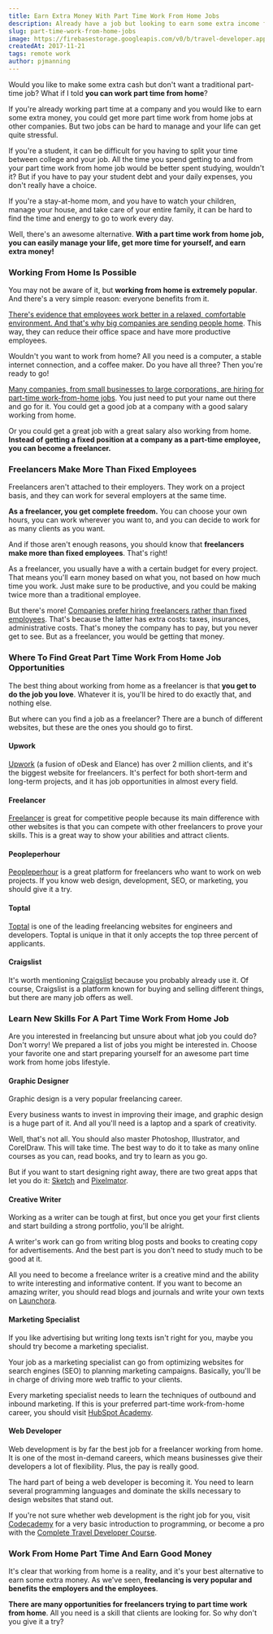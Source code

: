 ```yaml
---
title: Earn Extra Money With Part Time Work From Home Jobs
description: Already have a job but looking to earn some extra income from home? Try out one of these legitimate jobs you can do straight from your bedroom.
slug: part-time-work-from-home-jobs
image: https://firebasestorage.googleapis.com/v0/b/travel-developer.appspot.com/o/posts%2Fpart-time-work-from-home-jobs%2Fparttimeworkfromhome.jpg?alt=media&token=0c04dbd6-e5ee-461b-84de-51862c33d9f2
createdAt: 2017-11-21
tags: remote work
author: pjmanning
---
```


Would you like to make some extra cash but don't want a traditional part-time job? What if I told **you can work part time from home**?

If you're already working part time at a company and you would like to earn some extra money, you could get more part time work from home jobs at other companies. But two jobs can be hard to manage and your life can get quite stressful.

If you're a student, it can be difficult for you having to split your time between college and your job. All the time you spend getting to and from your part time work from home job would be better spent studying, wouldn't it? But if you have to pay your student debt and your daily expenses, you don't really have a choice.

If you're a stay-at-home mom, and you have to watch your children, manage your house, and take care of your entire family, it can be hard to find the time and energy to go to work every day.

Well, there's an awesome alternative. **With a part time work from home job, you can easily manage your life, get more time for yourself, and earn extra money!**

### Working From Home Is Possible

You may not be aware of it, but **working from home is extremely popular**. And there's a very simple reason: everyone benefits from it.

[There's evidence that employees work better in a relaxed, comfortable environment. And that's why big companies are sending people home](https://www.forbes.com/sites/groupthink/2014/08/27/employees-who-work-at-home-are-more-productive-than-office-dwellers/#14799842beb9). This way, they can reduce their office space and have more productive employees.

Wouldn't you want to work from home? All you need is a computer, a stable internet connection, and a coffee maker. Do you have all three? Then you're ready to go!

[Many companies, from small businesses to large corporations, are hiring for part-time work-from-home jobs](https://www.forbes.com/sites/gingerdean/2017/09/30/50-companies-hiring-for-part-time-work-from-home-jobs/#203f2baa65a7). You just need to put your name out there and go for it. You could get a good job at a company with a good salary working from home.

Or you could get a great job with a great salary also working from home. **Instead of getting a fixed position at a company as a part-time employee, you can become a freelancer.**

### Freelancers Make More Than Fixed Employees

Freelancers aren't attached to their employers. They work on a project basis, and they can work for several employers at the same time.

**As a freelancer, you get complete freedom.** You can choose your own hours, you can work wherever you want to, and you can decide to work for as many clients as you want.

And if those aren't enough reasons, you should know that **freelancers make more than fixed employees**. That's right!

As a freelancer, you usually have a with a certain budget for every project. That means you'll earn money based on what you, not based on how much time you work. Just make sure to be productive, and you could be making twice more than a traditional employee.

But there's more! [Companies prefer hiring freelancers rather than fixed employees](https://www.toptal.com/freelance/don-t-be-fooled-the-real-cost-of-employees-and-consultants). That's because the latter has extra costs: taxes, insurances, administrative costs. That's money the company has to pay, but you never get to see. But as a freelancer, you would be getting that money.

### Where To Find Great Part Time Work From Home Job Opportunities

The best thing about working from home as a freelancer is that **you get to do the job you love**. Whatever it is, you'll be hired to do exactly that, and nothing else.

But where can you find a job as a freelancer? There are a bunch of different websites, but these are the ones you should go to first.

#### Upwork

[Upwork](https://www.upwork.com/) (a fusion of oDesk and Elance) has over 2 million clients, and it's the biggest website for freelancers. It's perfect for both short-term and long-term projects, and it has job opportunities in almost every field.

#### Freelancer

[Freelancer](https://www.freelancer.com/) is great for competitive people because its main difference with other websites is that you can compete with other freelancers to prove your skills. This is a great way to show your abilities and attract clients.

#### Peopleperhour

[Peopleperhour](https://www.peopleperhour.com/) is a great platform for freelancers who want to work on web projects. If you know web design, development, SEO, or marketing, you should give it a try.

#### Toptal

[Toptal](https://www.toptal.com/) is one of the leading freelancing websites for engineers and developers. Toptal is unique in that it only accepts the top three percent of applicants.

#### Craigslist

It's worth mentioning [Craigslist](https://craigslist.org/) because you probably already use it. Of course, Craigslist is a platform known for buying and selling different things, but there are many job offers as well.

### Learn New Skills For A Part Time Work From Home Job

Are you interested in freelancing but unsure about what job you could do? Don't worry! We prepared a list of jobs you might be interested in. Choose your favorite one and start preparing yourself for an awesome part time work from home jobs lifestyle.

#### Graphic Designer

Graphic design is a very popular freelancing career.

Every business wants to invest in improving their image, and graphic design is a huge part of it. And all you'll need is a laptop and a spark of creativity.

Well, that's not all. You should also master Photoshop, Illustrator, and CorelDraw. This will take time. The best way to do it to take as many online courses as you can, read books, and try to learn as you go.

But if you want to start designing right away, there are two great apps that let you do it: [Sketch](https://sketchapp.com/) and [Pixelmator](http://www.pixelmator.com/pro/).

#### Creative Writer

Working as a writer can be tough at first, but once you get your first clients and start building a strong portfolio, you'll be alright.

A writer's work can go from writing blog posts and books to creating copy for advertisements. And the best part is you don't need to study much to be good at it.

All you need to become a freelance writer is a creative mind and the ability to write interesting and informative content. If you want to become an amazing writer, you should read blogs and journals and write your own texts on [Launchora](https://www.launchora.com/).

#### Marketing Specialist

If you like advertising but writing long texts isn't right for you, maybe you should try become a marketing specialist.

Your job as a marketing specialist can go from optimizing websites for search engines (SEO) to planning marketing campaigns. Basically, you'll be in charge of driving more web traffic to your clients.

Every marketing specialist needs to learn the techniques of outbound and inbound marketing. If this is your preferred part-time work-from-home career, you should visit [HubSpot Academy](https://academy.hubspot.com/).

#### Web Developer

Web development is by far the best job for a freelancer working from home. It is one of the most in-demand careers, which means businesses give their developers a lot of flexibility. Plus, the pay is really good.

The hard part of being a web developer is becoming it. You need to learn several programming languages and dominate the skills necessary to design websites that stand out.

If you're not sure whether web development is the right job for you, visit [Codecademy](https://www.codecademy.com/) for a very basic introduction to programming, or become a pro with the [Complete Travel Developer Course](https://www.traveldeveloper.com/).

### Work From Home Part Time And Earn Good Money

It's clear that working from home is a reality, and it's your best alternative to earn some extra money. As we've seen, **freelancing is very popular and benefits the employers and the employees**.

**There are many opportunities for freelancers trying to part time work from home**. All you need is a skill that clients are looking for. So why don't you give it a try?
